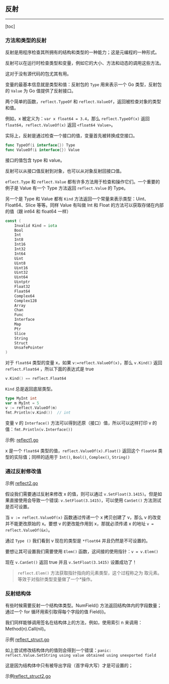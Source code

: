 ## 反射

---

[toc]


### 方法和类型的反射

反射是用程序检查其所拥有的结构和类型的一种能力；这是元编程的一种形式。

反射可以在运行时检查类型和变量，例如它的大小、方法和动态的调用这些方法。

这对于没有源代码的包尤其有用。

变量的最基本信息就是类型和值：反射包的 `Type` 用来表示一个 Go 类型，反射包的 `Value` 为 Go 值提供了反射接口。

两个简单的函数，`reflect.TypeOf` 和 `reflect.ValueOf`，返回被检查对象的类型和值。

例如，x 被定义为：``var x float64 = 3.4``，那么 `reflect.TypeOf(x)` 返回 `float64`，`reflect.ValueOf(x)` 返回 `<float64 Value>`。

实际上，反射是通过检查一个接口的值，变量首先被转换成空接口。

```go
func TypeOf(i interface{}) Type
func ValueOf(i interface{}) Value
```

接口的值包含 type 和 value。

反射可以从接口值反射到对象，也可以从对象反射回接口值。

`eflect.Type` 和 `reflect.Value` 都有许多方法用于检查和操作它们。一个重要的例子是 Value 有一个 Type 方法返回 `reflect.Value` 的 Type。

另一个是 Type 和 Value 都有 `Kind` 方法返回一个常量来表示类型：Uint、Float64、Slice 等等。同样 Value 有叫做 Int 和 Float 的方法可以获取存储在内部的值（跟 int64 和 float64 一样）

```go
const (
    Invalid Kind = iota
    Bool
    Int
    Int8
    Int16
    Int32
    Int64
    Uint
    Uint8
    Uint16
    Uint32
    Uint64
    Uintptr
    Float32
    Float64
    Complex64
    Complex128
    Array
    Chan
    Func
    Interface
    Map
    Ptr
    Slice
    String
    Struct
    UnsafePointer
)
```

对于 `float64` 类型的变量 x，如果 `v:=reflect.ValueOf(x)`，那么 `v.Kind()` 返回 `reflect.Float64` ，所以下面的表达式是 true

```go
v.Kind() == reflect.Float64
```

`Kind` 总是返回底层类型。

```go
type MyInt int
var m MyInt = 5
v := reflect.ValueOf(m)
fmt.Println(v.Kind())  // int
```
变量 v 的 `Interface()` 方法可以得到还原（接口）值，所以可以这样打印 v 的值：`fmt.Println(v.Interface())`

示例: [reflect1.go](./src/reflect1.go)

x 是一个 `float64` 类型的值，`reflect.ValueOf(x).Float()` 返回这个 `float64` 类型的实际值；同样的适用于 `Int()`, `Bool()`, `Complex()`, `String()`


### 通过反射修改值

示例 [reflect2.go](./src/reflect2.go)

假设我们需要通过反射来修改 x 的值，则可以通过 `v.SetFloat(3.1415)`。但是如果直接使用会导致一个错误: `v.SetFloat(3.1415)`，可以使用 `CanSet()` 方法测试是否可设置。

当 `v := reflect.ValueOf(x)` 函数通过传递一个 x 拷贝创建了 v，那么 v 的改变并不能更改原始的 x。要想 v 的更改能作用到 x，那就必须传递 x 的地址 `v = reflect.ValueOf(&x)`。

通过 `Type ()` 我们看到 v 现在的类型是 `*float64` 并且仍然是不可设置的。

要想让其可设置我们需要使用 `Elem()` 函数，这间接的使用指针：`v = v.Elem()`

现在 `v.CanSet()` 返回 true 并且 `v.SetFloat(3.1415)` 设置成功了！

> `reflect.Elem()` 方法获取指针指向的元素类型，这个过程称之为 取元素。等效于对指针类型变量做了一个*操作。

### 反射结构体

有些时候需要反射一个结构体类型。NumField() 方法返回结构体内的字段数量；通过一个 for 循环用索引取得每个字段的值 Field(i)。

我们同样能够调用签名在结构体上的方法，例如，使用索引 n 来调用：Method(n).Call(nil)。

示例 [reflect_struct.go](./src/reflect_struct.go)

如上尝试修改结构体内的值则会得到一个错误：`panic: reflect.Value.SetString using value obtained using unexported field`

这是因为结构体中只有被导出字段（首字母大写）才是可设置的；

示例[reflect_struct2.go](./src/reflect_struct2.go)